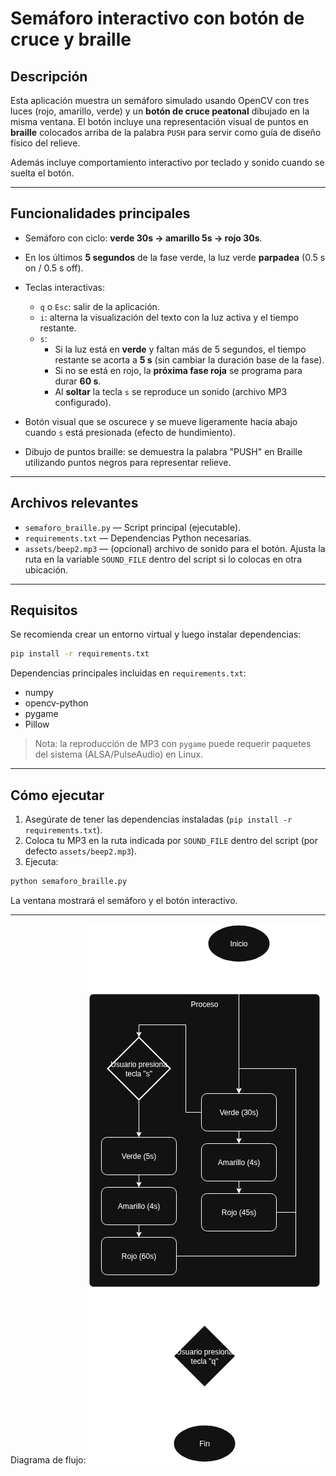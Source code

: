 # Semáforo interactivo con botón de cruce y braille

## Descripción

Esta aplicación muestra un semáforo simulado usando OpenCV con tres luces (rojo, amarillo, verde) y un **botón de cruce peatonal** dibujado en la misma ventana. El botón incluye una representación visual de puntos en **braille** colocados arriba de la palabra `PUSH` para servir como guía de diseño físico del relieve.

Además incluye comportamiento interactivo por teclado y sonido cuando se suelta el botón.

---

## Funcionalidades principales

* Semáforo con ciclo: **verde 30s → amarillo 5s → rojo 30s**.
* En los últimos **5 segundos** de la fase verde, la luz verde **parpadea** (0.5 s on / 0.5 s off).
* Teclas interactivas:

  * `q` o `Esc`: salir de la aplicación.
  * `i`: alterna la visualización del texto con la luz activa y el tiempo restante.
  * `s`:
    * Si la luz está en **verde** y faltan más de 5 segundos, el tiempo restante se acorta a **5 s** (sin cambiar la duración base de la fase).
    * Si no se está en rojo, la **próxima fase roja** se programa para durar **60 s**.
    * Al **soltar** la tecla `s` se reproduce un sonido (archivo MP3 configurado).
* Botón visual que se oscurece y se mueve ligeramente hacia abajo cuando `s` está presionada (efecto de hundimiento).
* Dibujo de puntos braille: se demuestra la palabra "PUSH" en Braille utilizando puntos negros para representar relieve.

---

## Archivos relevantes

* `semaforo_braille.py` — Script principal (ejecutable).
* `requirements.txt` — Dependencias Python necesarias.
* `assets/beep2.mp3` — (opcional) archivo de sonido para el botón. Ajusta la ruta en la variable `SOUND_FILE` dentro del script si lo colocas en otra ubicación.

---

## Requisitos

Se recomienda crear un entorno virtual y luego instalar dependencias:

```bash
pip install -r requirements.txt
```

Dependencias principales incluidas en `requirements.txt`:

* numpy
* opencv-python
* pygame
* Pillow

> Nota: la reproducción de MP3 con `pygame` puede requerir paquetes del sistema (ALSA/PulseAudio) en Linux.

---

## Cómo ejecutar

1. Asegúrate de tener las dependencias instaladas (`pip install -r requirements.txt`).
2. Coloca tu MP3 en la ruta indicada por `SOUND_FILE` dentro del script (por defecto `assets/beep2.mp3`).
3. Ejecuta:

```bash
python semaforo_braille.py
```

La ventana mostrará el semáforo y el botón interactivo.

---

Diagrama de flujo:
![Diagrama de Flujo](assets/diagrama_flujo_semaforo.png)